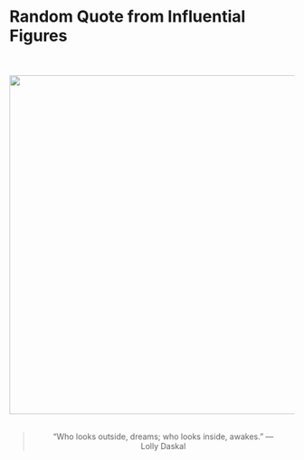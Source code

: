 # Random Quote from Influential Figures

<div align="center">
  <br>
  <br>
  <a href="undefined" title="undefined"><img src="undefined" width="600px"></a>
  <br>
  <br>
  <blockquote>&ldquo;Who looks outside, dreams; who looks inside, awakes.&rdquo; &mdash; <footer>Lolly Daskal</footer></blockquote>
</div>
  